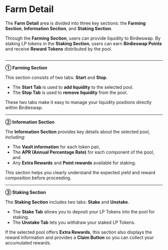 # Farm Detail

The **Farm Detail** area is divided into three key sections: the **Farming Section**, **Information Section**, and **Staking Section**.

Through the **Farming Section**, users can provide liquidity to Birdieswap. By staking LP tokens in the **Staking Section**, users can earn **Birdieswap Points** and receive **Reward Tokens** distributed by the pool.

<figure><img src="https://crypttempo.gitbook.io/birdieswap/~gitbook/image?url=https%3A%2F%2F3718254475-files.gitbook.io%2F%7E%2Ffiles%2Fv0%2Fb%2Fgitbook-x-prod.appspot.com%2Fo%2Fspaces%252Fl809DnxvErlAtMYeaBDi%252Fuploads%252FNIo9H8ioMKdycABYnoZO%252F%25E1%2584%2589%25E1%2585%25B3%25E1%2584%258F%25E1%2585%25B3%25E1%2584%2585%25E1%2585%25B5%25E1%2586%25AB%25E1%2584%2589%25E1%2585%25A3%25E1%2586%25BA%25202025-10-13%2520%25E1%2584%258B%25E1%2585%25A9%25E1%2584%2592%25E1%2585%25AE%252010.13.32.png%3Falt%3Dmedia%26token%3D9596219a-6792-4a5e-a9f9-74b3f68280dd&#x26;width=768&#x26;dpr=4&#x26;quality=100&#x26;sign=b0ae867a&#x26;sv=2" alt=""><figcaption></figcaption></figure>

***

**① Farming Section**

This section consists of two tabs: **Start** and **Stop**.

* The **Start Tab** is used to **add liquidity** to the selected pool.
* The **Stop Tab** is used to **remove liquidity** from the pool.

These two tabs make it easy to manage your liquidity positions directly within Birdieswap.

***

**② Information Section**

The **Information Section** provides key details about the selected pool, including:

* The **Vault information** for each token pair,
* The **APR (Annual Percentage Rate)** for each component of the pool, and
* Any **Extra Rewards** and **Point rewards** available for staking.

This section helps you clearly understand the expected yield and reward composition before proceeding.

***

**③ Staking Section**

The **Staking Section** includes two tabs: **Stake** and **Unstake**.

* The **Stake Tab** allows you to deposit your LP Tokens into the pool for staking.
* The **Unstake Tab** lets you withdraw your staked LP Tokens.

If the selected pool offers **Extra Rewards**, this section also displays the reward information and provides a **Claim Button** so you can collect your accumulated rewards.
